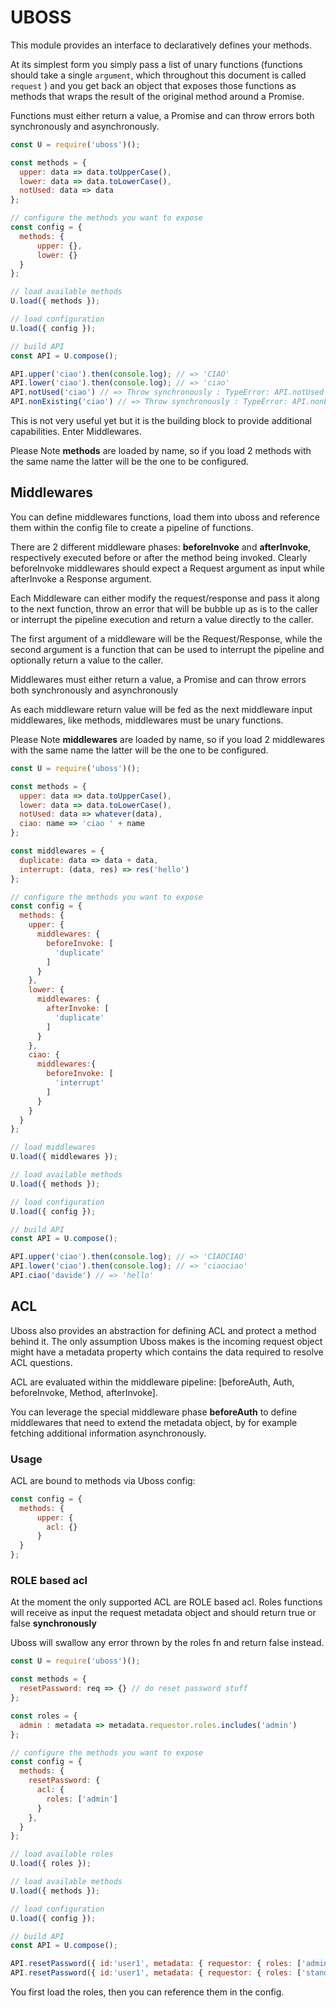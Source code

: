 # UBOSS

This module provides an interface to declaratively defines your methods.

At its simplest form you simply pass a list of unary functions (functions should take a single `argument`, which throughout 
this document is called `request` ) and you get back an object that exposes those functions as methods that wraps the result
of the original method around a Promise.

Functions must either return a value, a Promise and can throw errors both synchronously and asynchronously.

```javascript
const U = require('uboss')();

const methods = {
  upper: data => data.toUpperCase(),
  lower: data => data.toLowerCase(),
  notUsed: data => data
};

// configure the methods you want to expose
const config = {
  methods: {
      upper: {},
      lower: {}
  }
};

// load available methods
U.load({ methods });

// load configuration
U.load({ config });

// build API
const API = U.compose();

API.upper('ciao').then(console.log); // => 'CIAO'
API.lower('ciao').then(console.log); // => 'ciao'
API.notUsed('ciao') // => Throw synchronously : TypeError: API.notUsed is not a function
API.nonExisting('ciao') // => Throw synchronously : TypeError: API.nonExisting is not a function
```

This is not very useful yet but it is the building block to provide additional capabilities.
Enter Middlewares.

Please Note **methods** are loaded by name, so if you load 2 methods with the same name the latter will be the one to be configured.

## Middlewares

You can define middlewares functions, load them into uboss and reference them within the config file to create a pipeline
of functions. 

There are 2 different middleware phases: **beforeInvoke** and **afterInvoke**, respectively executed before or after the method being invoked.
Clearly beforeInvoke middlewares should expect a Request argument as input while afterInvoke a Response argument.

Each Middleware can either modify the request/response and pass it along to the next function, throw an error that 
will be bubble up as is to the caller or interrupt the pipeline execution and return a value directly to the caller.

The first argument of a middleware will be the Request/Response, while the second argument is a function that can be used to 
interrupt the pipeline and optionally return a value to the caller.

Middlewares must either return a value, a Promise and can throw errors both synchronously and asynchronously

As each middleware return value will be fed as the next middleware input middlewares, like methods, middlewares must be unary functions.

Please Note **middlewares** are loaded by name, so if you load 2 middlewares with the same name the latter will be the one to be configured.

```javascript
const U = require('uboss')();

const methods = {
  upper: data => data.toUpperCase(),
  lower: data => data.toLowerCase(),
  notUsed: data => whatever(data),
  ciao: name => 'ciao ' + name
};

const middlewares = {
  duplicate: data => data + data,
  interrupt: (data, res) => res('hello')
};

// configure the methods you want to expose
const config = {
  methods: {
    upper: {
      middlewares: {
        beforeInvoke: [
          'duplicate'
        ]
      }
    },
    lower: {
      middlewares: {
        afterInvoke: [
          'duplicate'
        ]
      }
    },
    ciao: {
      middlewares:{
        beforeInvoke: [
          'interrupt'
        ]
      }
    }
  }
};

// load middlewares
U.load({ middlewares });

// load available methods
U.load({ methods });

// load configuration
U.load({ config });

// build API
const API = U.compose();

API.upper('ciao').then(console.log); // => 'CIAOCIAO'
API.lower('ciao').then(console.log); // => 'ciaociao'
API.ciao('davide') // => 'hello'
```

## ACL

Uboss also provides an abstraction for defining ACL and protect a method behind it. The only assumption Uboss makes is
the incoming request object might have a metadata property which contains the data required to resolve ACL questions.

ACL are evaluated within the middleware pipeline: [beforeAuth, Auth, beforeInvoke, Method, afterInvoke].

You can leverage the special middleware phase **beforeAuth** to define middlewares that need to extend the metadata
object, by for example fetching additional information asynchronously.

### Usage

ACL are bound to methods via Uboss config:

```javascript
const config = {
  methods: {
      upper: {
        acl: {}
      }
  }
};
```

### ROLE based acl

At the moment the only supported ACL are ROLE based acl.
Roles functions will receive as input the request metadata object and should return true or false **synchronously**

Uboss will swallow any error thrown by the roles fn and return false instead.

```javascript
const U = require('uboss')();

const methods = {
  resetPassword: req => {} // do reset password stuff
};

const roles = {
  admin : metadata => metadata.requestor.roles.includes('admin')
};

// configure the methods you want to expose
const config = {
  methods: {
    resetPassword: {
      acl: {
        roles: ['admin']
      }
    },
  }
};

// load available roles
U.load({ roles });

// load available methods
U.load({ methods });

// load configuration
U.load({ config });

// build API
const API = U.compose();

API.resetPassword({ id:'user1', metadata: { requestor: { roles: ['admin'] }}}).then(console.log); // => ''
API.resetPassword({ id:'user1', metadata: { requestor: { roles: ['standard User'] }}}).catch(console.log); // => '403 Unauthorized'
```

You first load the roles, then you can reference them in the config.